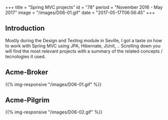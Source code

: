 +++
title = "Spring MVC projects"
id = "78"
period = "November 2016 - May 2017"
image = "/images/D06-01.gif"
date = "2017-05-17T06:56:45"
+++

## Introduction

Mostly during the Design and Testing module in Seville, I got a taste on how to work with Spring MVC using JPA, Hibernate, JUnit, .. Scrolling down you will find the most relevant projects with a summary of the related concepts / tecnologies it used.

## Acme-Broker

{{% img-responsive "/images/D06-01.gif" %}}

## Acme-Pilgrim

{{% img-responsive "/images/D06-02.gif" %}}

